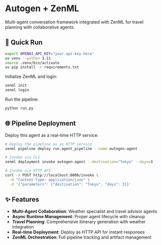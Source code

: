 # Autogen + ZenML

Multi-agent conversation framework integrated with ZenML for travel planning with collaborative agents.

## 🚀 Quick Run

```bash
export OPENAI_API_KEY="your-api-key-here"
uv venv --python 3.11
source .venv/bin/activate
uv pip install -r requirements.txt
```

Initialize ZenML and login:
```bash
zenml init
zenml login
```

Run the pipeline:
```bash
python run.py
```

## 🌐 Pipeline Deployment

Deploy this agent as a real-time HTTP service:

```bash
# Deploy the pipeline as an HTTP service
zenml pipeline deploy run.agent_pipeline --name autogen-agent

# Invoke via CLI
zenml deployment invoke autogen-agent --destination="Tokyo" --days=3

# Invoke via HTTP API
curl -X POST http://localhost:8000/invoke \
  -H "Content-Type: application/json" \
  -d '{"parameters": {"destination": "Tokyo", "days": 3}}'
```

## ✨ Features

- **Multi-Agent Collaboration**: Weather specialist and travel advisor agents
- **Async Runtime Management**: Proper agent lifecycle with cleanup
- **Travel Planning**: Comprehensive itinerary generation with weather integration
- **Real-time Deployment**: Deploy as HTTP API for instant responses
- **ZenML Orchestration**: Full pipeline tracking and artifact management